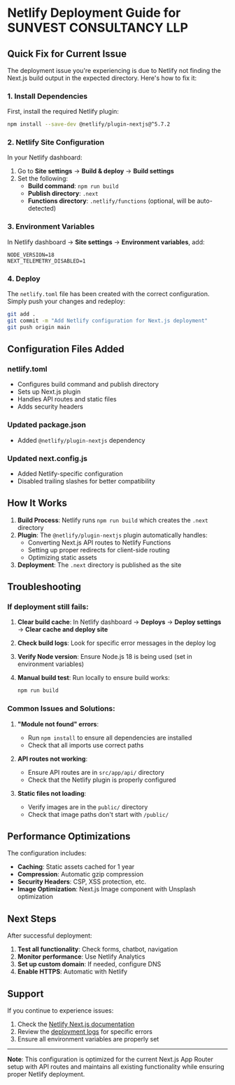 # Netlify Deployment Guide for SUNVEST CONSULTANCY LLP

## Quick Fix for Current Issue

The deployment issue you're experiencing is due to Netlify not finding the Next.js build output in the expected directory. Here's how to fix it:

### 1. Install Dependencies

First, install the required Netlify plugin:

```bash
npm install --save-dev @netlify/plugin-nextjs@^5.7.2
```

### 2. Netlify Site Configuration

In your Netlify dashboard:

1. Go to **Site settings** → **Build & deploy** → **Build settings**
2. Set the following:
   - **Build command**: `npm run build`
   - **Publish directory**: `.next`
   - **Functions directory**: `.netlify/functions` (optional, will be auto-detected)

### 3. Environment Variables

In Netlify dashboard → **Site settings** → **Environment variables**, add:

```
NODE_VERSION=18
NEXT_TELEMETRY_DISABLED=1
```

### 4. Deploy

The `netlify.toml` file has been created with the correct configuration. Simply push your changes and redeploy:

```bash
git add .
git commit -m "Add Netlify configuration for Next.js deployment"
git push origin main
```

## Configuration Files Added

### netlify.toml
- Configures build command and publish directory
- Sets up Next.js plugin
- Handles API routes and static files
- Adds security headers

### Updated package.json
- Added `@netlify/plugin-nextjs` dependency

### Updated next.config.js
- Added Netlify-specific configuration
- Disabled trailing slashes for better compatibility

## How It Works

1. **Build Process**: Netlify runs `npm run build` which creates the `.next` directory
2. **Plugin**: The `@netlify/plugin-nextjs` plugin automatically handles:
   - Converting Next.js API routes to Netlify Functions
   - Setting up proper redirects for client-side routing
   - Optimizing static assets
3. **Deployment**: The `.next` directory is published as the site

## Troubleshooting

### If deployment still fails:

1. **Clear build cache**: In Netlify dashboard → **Deploys** → **Deploy settings** → **Clear cache and deploy site**

2. **Check build logs**: Look for specific error messages in the deploy log

3. **Verify Node version**: Ensure Node.js 18 is being used (set in environment variables)

4. **Manual build test**: Run locally to ensure build works:
   ```bash
   npm run build
   ```

### Common Issues and Solutions:

1. **"Module not found" errors**: 
   - Run `npm install` to ensure all dependencies are installed
   - Check that all imports use correct paths

2. **API routes not working**:
   - Ensure API routes are in `src/app/api/` directory
   - Check that the Netlify plugin is properly configured

3. **Static files not loading**:
   - Verify images are in the `public/` directory
   - Check that image paths don't start with `/public/`

## Performance Optimizations

The configuration includes:

- **Caching**: Static assets cached for 1 year
- **Compression**: Automatic gzip compression
- **Security Headers**: CSP, XSS protection, etc.
- **Image Optimization**: Next.js Image component with Unsplash optimization

## Next Steps

After successful deployment:

1. **Test all functionality**: Check forms, chatbot, navigation
2. **Monitor performance**: Use Netlify Analytics
3. **Set up custom domain**: If needed, configure DNS
4. **Enable HTTPS**: Automatic with Netlify

## Support

If you continue to experience issues:

1. Check the [Netlify Next.js documentation](https://docs.netlify.com/integrations/frameworks/next-js/)
2. Review the [deployment logs](https://app.netlify.com) for specific errors
3. Ensure all environment variables are properly set

---

**Note**: This configuration is optimized for the current Next.js App Router setup with API routes and maintains all existing functionality while ensuring proper Netlify deployment. 